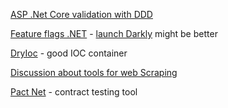 
[ASP .Net Core validation with DDD](https://enterprisecraftsmanship.com/posts/combining-asp-net-core-attributes-with-value-objects/)

[Feature flags .NET](https://github.com/featbit/featbit) - [launch Darkly](https://launchdarkly.com/features/feature-flags/) might be better

[DryIoc](https://github.com/dadhi/DryIoc) - good IOC container


[Discussion about tools for web Scraping](https://www.reddit.com/r/dotnet/comments/148eaft/what_do_net_devs_use_for_web_scraping_these_days/?utm_source=share&utm_medium=android_app&utm_name=androidcss&utm_term=1&utm_content=share_button)

[Pact Net](https://github.com/pact-foundation/pact-net) - contract testing tool